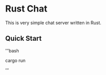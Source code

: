 # Rust Chat

This is very simple chat server written in Rust.

## Quick Start

’’’bash

cargo run

’’’

